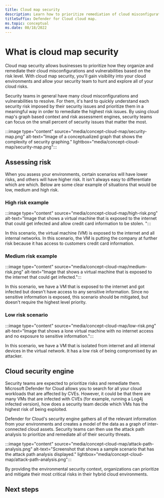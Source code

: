 ```yaml
---
title: Cloud map security
description: Learn how to prioritize remediation of cloud misconfigurations and vulnerabilities based on risk. 
titleSuffix: Defender for Cloud cloud map.
ms.topic: conceptual
ms.date: 08/18/2022
---
```


# What is cloud map security

Cloud map security allows businesses to prioritize how they organize and remediate their cloud misconfigurations and vulnerabilities based on the risk level. With cloud map security, you'll gain visibility into your cloud environments and allow your security team to hunt and explore all of your cloud risks.

Security teams in general have many cloud misconfigurations and vulnerabilities to resolve. For them, it's hard to quickly understand each security risk imposed by their security issues and prioritize them in a meaningful way in order to remediate the highest risk issues. By using cloud map's graph based context and risk assessment engines, security teams can focus on the small percent of security issues that matter the most. 

:::image type="content" source="media/concept-cloud-map/security-map.png" alt-text="Image of a conceptualized graph that shows the complexity of security graphing." lightbox="media/concept-cloud-map/security-map.png":::

## Assessing risk

When you assess your environments, certain scenarios will have lower risks, and others will have higher risk. It isn't always easy to differentiate which are which. Below are some clear example of situations that would be low, medium and high risk.

### High risk example

:::image type="content" source="media/concept-cloud-map/high-risk.png" alt-text="Image that shows a virtual machine that is exposed to the internet that could get infected and allow credit card information to be stolen. ":::

In this scenario, the virtual machine (VM) is exposed to the internet and all internal networks. In this scenario, the VM is putting the company at further risk because it has access to customers credit card information.

### Medium risk example

:::image type="content" source="media/concept-cloud-map/medium-risk.png" alt-text="Image that shows a virtual machine that is exposed to the internet that could get infected.":::

In this scenario, we have a VM that is exposed to the internet and got infected but doesn't have access to any sensitive information. Since no sensitive information is exposed, this scenario should be mitigated, but doesn't require the highest level priority.

### Low risk scenario

:::image type="content" source="media/concept-cloud-map/low-risk.png" alt-text="Image that shows a lone virtual machine with no internet access and no exposure to sensitive information.":::

In this scenario, we have a VM that is isolated from internet and all internal devices in the virtual network. It has a low risk of being compromised by an attacker.

## Cloud security engine

Security teams are expected to prioritize risks and remediate them. Microsoft Defender for Cloud allows you to search for all your cloud workloads that are affected by CVEs. However, it could be that there are many VMs that are infected with CVEs (for example, running a Log4j infected version), how does a security team decide which VMs has the highest risk of being exploited.

Defender for Cloud's security engine gathers all of the relevant information from your environments and creates a model of the data as a graph of inter-connected cloud assets. Security teams can then use the attack path analysis to prioritize and remediate all of their security threats.

:::image type="content" source="media/concept-cloud-map/attack-path-analysis.png" alt-text="Screenshot that shows a sample scenario that has the attack path analysis displayed." lightbox="media/concept-cloud-map/attack-path-analysis.png":::

By providing the environmental security context, organizations can prioritize and mitigate their most critical risks in their hybrid cloud environments.

## Next steps


